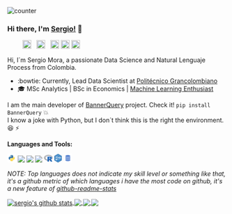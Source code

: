 ![counter](https://enh3txfdxq3wx3i.m.pipedream.net)

### Hi there, I'm [Sergio!](https://sergiomora03.github.io) 👋

&nbsp;&nbsp; &nbsp;&nbsp; &nbsp;&nbsp;
<a href="https://dev.to/sergiomorapardo"><img height="20" src="https://avatars2.githubusercontent.com/u/13521919?s=200&v=4" width="20"></a>&nbsp;&nbsp;
<a href="https://twitter.com/sergiomora03"><img height="20" src="https://github.com/WaylonWalker/WaylonWalker/blob/main/icon/twitter.png?raw=true" width="20"></a>&nbsp;&nbsp;
<a href="https://instagram.com/sergiomora123"><img height="20" src="https://github.com/WaylonWalker/WaylonWalker/blob/main/icon/instagram.jpg?raw=true" width="20"></a>
<a href="https://www.buymeacoffee.com/sergiomorapardo"><img height="20" src="https://github.com/WaylonWalker/WaylonWalker/blob/main/icon/by-me-a-coffee.png?raw=true" width="20"></a>
<a href="https://www.linkedin.com/in/sergiomorapardo//"><img height="20" src="https://github.com/WaylonWalker/WaylonWalker/blob/main/icon/linkedin.png?raw=true" width="20"></a>

Hi, I´m Sergio Mora, a passionate Data Science and Natural Lenguaje Process from Colombia.

- :bowtie: Currently, Lead Data Scientist at [Politécnico Grancolombiano](https://www.poli.edu.co/)
- 🎓 MSc Analytics | BSc in Economics | [Machine Learning Enthusiast](https://www.canva.com/design/DADhSYqSGD4/1rn2crvsGf4aLQNChQLlJA/view?utm_content=DADhSYqSGD4&utm_campaign=designshare&utm_medium=link&utm_source=sharebutton)

I am the main developer of [BannerQuery](https://pypi.org/project/BannerQuery/) project. Check it! ```pip install BannerQuery``` :boom: </br>
I know a joke with Python, but I don´t think this is the right the environment. :laughing: ⚡

**Languages and Tools:**

<code><img height="20" src="https://raw.githubusercontent.com/github/explore/80688e429a7d4ef2fca1e82350fe8e3517d3494d/topics/python/python.png"></code>
<code><img height="20" src="https://github.com/keras-team/keras-io/blob/master/theme/img/k-logo.png?raw=true"></code>
<code><img height="20" src="https://github.com/scikit-learn/scikit-learn/blob/master/doc/logos/scikit-learn-logo-notext.png?raw=true?raw=true"></code>
<code><img height="20" src="https://raw.githubusercontent.com/pandas-dev/pandas/094c7ca008643dae47fe64345c6cd04e3fc50d6d/web/pandas/static/img/pandas_mark.svg?raw=true?raw=true"></code>
<code><img height="20" src="https://raw.githubusercontent.com/github/explore/80688e429a7d4ef2fca1e82350fe8e3517d3494d/topics/r/r.png"></code>
<code><img height="20" src="https://github.com/rstudio/shiny/blob/master/man/figures/logo.png?raw=true"></code>
<code><img height="20" src="https://raw.githubusercontent.com/github/explore/80688e429a7d4ef2fca1e82350fe8e3517d3494d/topics/sql/sql.png"></code>


*NOTE: Top languages does not indicate my skill level or something like that, it's a github metric of which languages i have the most code on github, it's a new feature of [github-readme-stats](https://github.com/anuraghazra/github-readme-stats)*

<a href="https://github.com/sergiomora03/sergiomora03">
  <img align="center" src="https://github-readme-stats.vercel.app/api?username=sergiomora03&show_icons=true&include_all_commits=true&theme=dark" alt="sergio's github stats" />
</a>
<a href="https://github.com/sergiomora03/sergiomora03">
  <!-- Change the `github-readme-stats.anuraghazra1.vercel.app` to `github-readme-stats.vercel.app` 
    <img align="center" src="https://github-readme-stats.vercel.app/api/top-langs/?username=sergiomora03&layout=compact&theme=radical" /> -->
  <img align="center" src="https://github-readme-stats.vercel.app/api/top-langs/?username=sergiomora03&layout=compact&theme=dark" />
</a>

<a href="https://github.com/sergiomora03/BannerQuery">
  <!-- Change the `github-readme-stats.anuraghazra1.vercel.app` to `github-readme-stats.vercel.app`  -->
  <img align="center" src="https://github-readme-stats.vercel.app/api/pin/?username=sergiomora03&repo=BannerQuery&theme=dark" />
</a>    
<a href="https://github.com/sergiomora03/sergiomora03.github.io">
  <!-- Change the `github-readme-stats.anuraghazra1.vercel.app` to `github-readme-stats.vercel.app`  -->
  <img align="center" src="https://github-readme-stats.vercel.app/api/pin/?username=sergiomora03&repo=sergiomora03.github.io&theme=dark" />
</a>


<!--

**sergiomora03/sergimora03** is a ✨ _special_ ✨ repository because its `README.md` (this file) appears on your GitHub profile.

https://www.geeksforgeeks.org/how-to-add-a-readme-to-your-github-profile/

![Github stats](https://github-readme-stats.vercel.app/api?username=sergiomora03)
![ReadMe Card](https://github-readme-stats.vercel.app/api/pin/?username=sergiomora03&repo=BannerQuery)

Opcion 1
<p align='center'>
<a href="https://dev.to/sergiomorapardo"><img height="20" src="https://raw.githubusercontent.com/WaylonWalker/WaylonWalker/main/icon/dev.png" width="20"></a>&nbsp;&nbsp;
<a href="https://twitter.com/sergiomora16"><img height="20" src="https://github.com/WaylonWalker/WaylonWalker/blob/main/icon/twitter.png?raw=true" width="20"></a>&nbsp;&nbsp;
<a href="https://instagram.com/sergiomora123"><img height="20" src="https://github.com/WaylonWalker/WaylonWalker/blob/main/icon/instagram.jpg?raw=true" width="20"></a>&nbsp;&nbsp; 
<a href="https://www.buymeacoffee.com/sergiomorapardo"><img height="20" src="https://github.com/WaylonWalker/WaylonWalker/blob/main/icon/by-me-a-coffee.png?raw=true" width="20"></a>
<a href="https://www.linkedin.com/in/sergiomorapardo//"><img height="20" src="https://github.com/WaylonWalker/WaylonWalker/blob/main/icon/linkedin.png?raw=true" width="20"></a>
</p>


Opción 2
<a href="https://www.linkedin.com/in/sergiomorapardo/" title="Linkedin"><img src="https://haifengjin.com/img/linkedin.svg" width="20"></a>&nbsp; &nbsp;
<a href="https://sergiomora03.github.io/" title="GitHub"><img src="https://haifengjin.com/img/github.svg" width="20"></a>&nbsp; &nbsp;
<a href="mailto:sergiomora823@gmail.com" title="E-mail"><img src="https://haifengjin.com/img/mail.svg" width="20"></a>&nbsp; &nbsp;
<a href="https://www.canva.com/design/DADhSYqSGD4/1rn2crvsGf4aLQNChQLlJA/view?utm_content=DADhSYqSGD4&utm_campaign=designshare&utm_medium=link&utm_source=sharebutton" title="Resume"><img src="https://haifengjin.com/img/scholar.svg" width="20"></a>


Here are some ideas to get you started:

- 🔭 I’m currently working on ...
- 🌱 I’m currently learning ...
- 👯 I’m looking to collaborate on ...
- 🤔 I’m looking for help with ...
- 💬 Ask me about my **Python library** [BannerQuery](https://pypi.org/project/BannerQuery/) -> Check it! ```pip install BannerQuery``` :boom:
- 📫 How to reach me: [sergiomora03.github.io](https://sergiomora03.github.io/)
- 😄 Pronouns: ...
- ⚡ Fun fact: ...
-->
